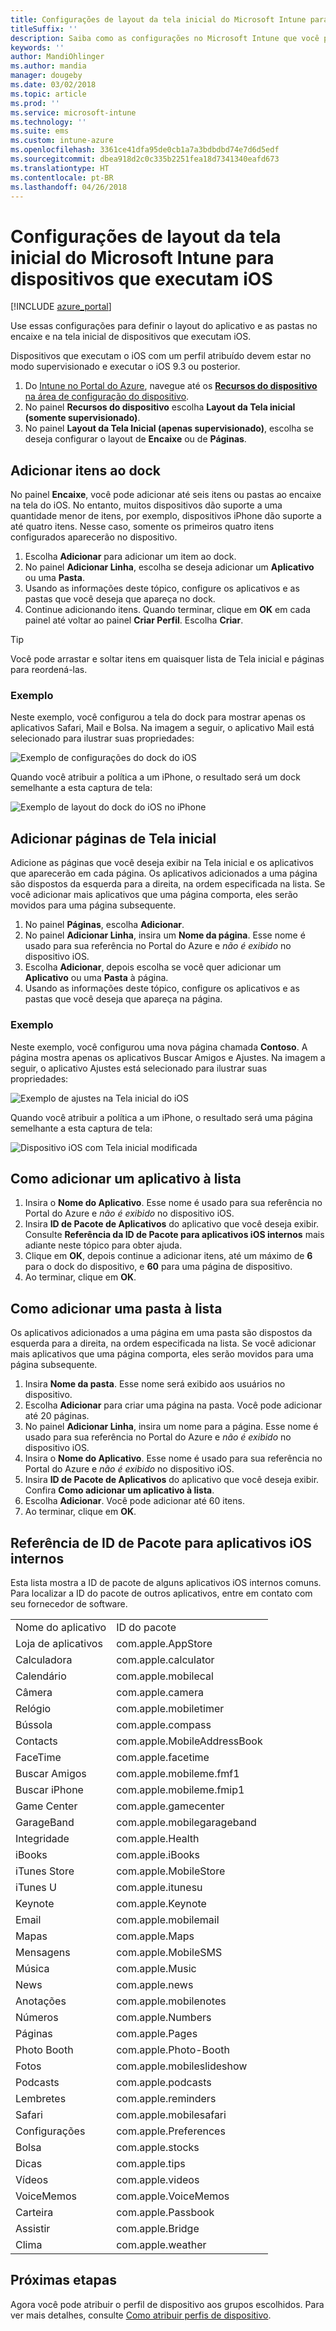 ```yaml
---
title: Configurações de layout da tela inicial do Microsoft Intune para dispositivos que executam iOS
titleSuffix: ''
description: Saiba como as configurações no Microsoft Intune que você pode usar para personalizar a tela inicial e o encaixe em dispositivos que executam iOS.
keywords: ''
author: MandiOhlinger
ms.author: mandia
manager: dougeby
ms.date: 03/02/2018
ms.topic: article
ms.prod: ''
ms.service: microsoft-intune
ms.technology: ''
ms.suite: ems
ms.custom: intune-azure
ms.openlocfilehash: 3361ce41dfa95de0cb1a7a3bdbdbd74e7d6d5edf
ms.sourcegitcommit: dbea918d2c0c335b2251fea18d7341340eafd673
ms.translationtype: HT
ms.contentlocale: pt-BR
ms.lasthandoff: 04/26/2018
---
```

# <a name="microsoft-intune-home-screen-layout-settings-for-devices-running-ios"></a>Configurações de layout da tela inicial do Microsoft Intune para dispositivos que executam iOS

[!INCLUDE [azure_portal](./includes/azure_portal.md)]

Use essas configurações para definir o layout do aplicativo e as pastas no encaixe e na tela inicial de dispositivos que executam iOS.

Dispositivos que executam o iOS com um perfil atribuído devem estar no modo supervisionado e executar o iOS 9.3 ou posterior.

1. Do [Intune no Portal do Azure](https://portal.azure.com), navegue até os [**Recursos do dispositivo** na área de configuração do dispositivo](device-features-configure.md).
2. No painel **Recursos do dispositivo** escolha **Layout da Tela inicial (somente supervisionado)**.
3. No painel **Layout da Tela Inicial (apenas supervisionado)**, escolha se deseja configurar o layout de **Encaixe** ou de **Páginas**.

## <a name="add-items-to-the-dock"></a>Adicionar itens ao dock

No painel **Encaixe**, você pode adicionar até seis itens ou pastas ao encaixe na tela do iOS. No entanto, muitos dispositivos dão suporte a uma quantidade menor de itens, por exemplo, dispositivos iPhone dão suporte a até quatro itens. Nesse caso, somente os primeiros quatro itens configurados aparecerão no dispositivo.

1. Escolha **Adicionar** para adicionar um item ao dock.
2. No painel **Adicionar Linha**, escolha se deseja adicionar um **Aplicativo** ou uma **Pasta**.
3. Usando as informações deste tópico, configure os aplicativos e as pastas que você deseja que apareça no dock.
4. Continue adicionando itens. Quando terminar, clique em **OK** em cada painel até voltar ao painel **Criar Perfil**. Escolha **Criar**.

>[!TIP]
> Você pode arrastar e soltar itens em quaisquer lista de Tela inicial e páginas para reordená-las.

### <a name="example"></a>Exemplo

Neste exemplo, você configurou a tela do dock para mostrar apenas os aplicativos Safari, Mail e Bolsa. Na imagem a seguir, o aplicativo Mail está selecionado para ilustrar suas propriedades:

![Exemplo de configurações do dock do iOS](./media/FfFiUcP.png)

Quando você atribuir a política a um iPhone, o resultado será um dock semelhante a esta captura de tela:

![Exemplo de layout do dock do iOS no iPhone](./media/bAgCe8F.png)

## <a name="add-home-screen-pages"></a>Adicionar páginas de Tela inicial

Adicione as páginas que você deseja exibir na Tela inicial e os aplicativos que aparecerão em cada página. Os aplicativos adicionados a uma página são dispostos da esquerda para a direita, na ordem especificada na lista. Se você adicionar mais aplicativos que uma página comporta, eles serão movidos para uma página subsequente.

1. No painel **Páginas**, escolha **Adicionar**.
2. No painel **Adicionar Linha**, insira um **Nome da página**. Esse nome é usado para sua referência no Portal do Azure e *não é exibido* no dispositivo iOS.
3. Escolha **Adicionar**, depois escolha se você quer adicionar um **Aplicativo** ou uma **Pasta** à página.
4. Usando as informações deste tópico, configure os aplicativos e as pastas que você deseja que apareça na página.

### <a name="example"></a>Exemplo

Neste exemplo, você configurou uma nova página chamada **Contoso**. A página mostra apenas os aplicativos Buscar Amigos e Ajustes. Na imagem a seguir, o aplicativo Ajustes está selecionado para ilustrar suas propriedades:

![Exemplo de ajustes na Tela inicial do iOS](./media/Jc2OxyX.png)

Quando você atribuir a política a um iPhone, o resultado será uma página semelhante a esta captura de tela:

![Dispositivo iOS com Tela inicial modificada](./media/Bd37PHa.png)

## <a name="how-to-add-an-app-to-the-list"></a>Como adicionar um aplicativo à lista

1. Insira o **Nome do Aplicativo**. Esse nome é usado para sua referência no Portal do Azure e *não é exibido* no dispositivo iOS.
2. Insira **ID de Pacote de Aplicativos** do aplicativo que você deseja exibir. Consulte **Referência da ID de Pacote para aplicativos iOS internos** mais adiante neste tópico para obter ajuda.
3. Clique em **OK**, depois continue a adicionar itens, até um máximo de **6** para o dock do dispositivo, e **60** para uma página de dispositivo.
4. Ao terminar, clique em **OK**.

## <a name="how-to-add-a-folder-to-the-list"></a>Como adicionar uma pasta à lista

Os aplicativos adicionados a uma página em uma pasta são dispostos da esquerda para a direita, na ordem especificada na lista. Se você adicionar mais aplicativos que uma página comporta, eles serão movidos para uma página subsequente.

1. Insira **Nome da pasta**. Esse nome será exibido aos usuários no dispositivo.
2. Escolha **Adicionar** para criar uma página na pasta. Você pode adicionar até 20 páginas.
3. No painel **Adicionar Linha**, insira um nome para a página. Esse nome é usado para sua referência no Portal do Azure e *não é exibido* no dispositivo iOS.
3. Insira o **Nome do Aplicativo**. Esse nome é usado para sua referência no Portal do Azure e *não é exibido* no dispositivo iOS.
2. Insira **ID de Pacote de Aplicativos** do aplicativo que você deseja exibir. Confira **Como adicionar um aplicativo à lista**.
3. Escolha **Adicionar**. Você pode adicionar até 60 itens.
4. Ao terminar, clique em **OK**.


## <a name="bundle-id-reference-for-built-in-ios-apps"></a>Referência de ID de Pacote para aplicativos iOS internos

Esta lista mostra a ID de pacote de alguns aplicativos iOS internos comuns. Para localizar a ID do pacote de outros aplicativos, entre em contato com seu fornecedor de software.

|||
|-|-|
|Nome do aplicativo|ID do pacote|
|Loja de aplicativos|com.apple.AppStore|
|Calculadora|com.apple.calculator|
|Calendário|com.apple.mobilecal|
|Câmera|com.apple.camera|
|Relógio|com.apple.mobiletimer|
|Bússola|com.apple.compass|
|Contacts|com.apple.MobileAddressBook|
|FaceTime|com.apple.facetime|
|Buscar Amigos|com.apple.mobileme.fmf1|
|Buscar iPhone|com.apple.mobileme.fmip1|
|Game Center|com.apple.gamecenter|
|GarageBand|com.apple.mobilegarageband|
|Integridade|com.apple.Health|
|iBooks|com.apple.iBooks|
|iTunes Store|com.apple.MobileStore|
|iTunes U|com.apple.itunesu|
|Keynote|com.apple.Keynote|
|Email|com.apple.mobilemail|
|Mapas|com.apple.Maps|
|Mensagens|com.apple.MobileSMS|
|Música|com.apple.Music|
|News|com.apple.news|
|Anotações|com.apple.mobilenotes|
|Números|com.apple.Numbers|
|Páginas|com.apple.Pages|
|Photo Booth|com.apple.Photo-Booth|
|Fotos|com.apple.mobileslideshow|
|Podcasts|com.apple.podcasts|
|Lembretes|com.apple.reminders|
|Safari|com.apple.mobilesafari|
|Configurações|com.apple.Preferences|
|Bolsa|com.apple.stocks|
|Dicas|com.apple.tips|
|Vídeos|com.apple.videos|
|VoiceMemos|com.apple.VoiceMemos|
|Carteira|com.apple.Passbook|
|Assistir|com.apple.Bridge|
|Clima|com.apple.weather|


## <a name="next-steps"></a>Próximas etapas

Agora você pode atribuir o perfil de dispositivo aos grupos escolhidos. Para ver mais detalhes, consulte [Como atribuir perfis de dispositivo](device-profile-assign.md).
